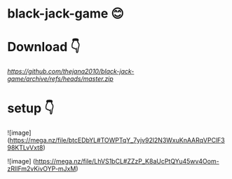 # black-jack-game :blush:

# Download :point_down:

*https://github.com/thejana2010/black-jack-game/archive/refs/heads/master.zip*

# setup :point_down:

![image] (https://mega.nz/file/btcEDbYL#TOWPTqY_7yjv92l2N3WxuKnAARqVPClF398KTLvVxt8) 

![image] (https://mega.nz/file/LhVS1bCL#ZZzP_K8aUcPtQYu45wv4Oom-zRlIFm2vKivOYP-mJxM)



